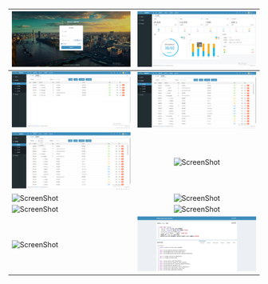 | ![ScreenShot](../ScreenShot/1.png)  | ![ScreenShot](../ScreenShot/2.png)  |
| ----------------------------------- |:-----------------------------------:|
| ![ScreenShot](../ScreenShot/3.png)  | ![ScreenShot](../ScreenShot/4.png)  |
| ![ScreenShot](../ScreenShot/5.png)  | ![ScreenShot](../ScreenShot/6.png)  |
| ![ScreenShot](../ScreenShot/7.png)  | ![ScreenShot](../ScreenShot/8.png)  |
| ![ScreenShot](../ScreenShot/9.png)  | ![ScreenShot](../ScreenShot/10.png) |
| ![ScreenShot](../ScreenShot/11.png) | ![ScreenShot](../ScreenShot/12.png) |
